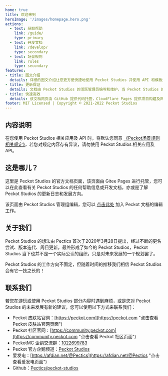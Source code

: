 ```yaml
---
home: true
title: 欢迎来到
heroImage: '/images/homepage.hero.png'
actions:
  - text: 获取帮助
    link: /guide/
    type: primary
  - text: 开发文档
    link: /develop/
    type: secondary
  - text: 场景规则
    link: rules
    type: secondary
features:
- title: 图文介绍
  details: 详细的图文介绍让您更方便快捷地使用 Peckot Studios 并使用 API 和模板进行开发。
- title: 更新保证
  details: 文档由 Peckot Studios 的活跃管理员编写和维护，当 Peckot Studios 的更新影响使用方式时，本文档也会相应更新。
- title: 快速高效
  details: 该文档网页由 GitHub 提供代码托管，CloudFlare Pages 提供项目构建及网页托管服务，帮助您快速加载页面。
footer: MIT Licensed | Copyright © 2021-2022 Peckot Studios
---
```


## 内容说明

在您使用 Peckot Studios 相关应用及 API 时，将默认您同意 [《Peckot场景规则相关规定》](/rules "点击跳转")，若您对规定内容存有异议，请勿使用 Peckot Studios 相关应用及 API。

## 这是哪儿？

这里是 Peckot Studios 的官方文档页面，该页面由 Gitee Pages 进行托管，您可以在此查看有关 Peckot Studios 的任何帮助信息或开发文档，亦或是了解 Peckot Studios 的更新日志和发展方向。

该页面由 Peckot Studios 管理组编辑，您可以 [点击此处](https://github.com/Pectics/peckot-vuepress-docs "点击查看 Peckot 文档的 Github 页面") 加入 Peckot 文档的编辑工作。

## 关于我们

Peckot Studios 的想法由 Pectics 首次于2020年3月28日提出，经过不断的更名尝试、版本迭代、周目更新，最终形成了如今的 Peckot Studios，Peckot Studios 当下也并不是一个实际公认的组织，只是对未来发展的一个规划罢了。

Peckot Studios 的工作方向不固定，但随着时间的推移我们相信 Peckot Studios 会有它一技之长的！

## 联系我们

若您在游玩或使用 Peckot Studios 部分内容时遇到麻烦，或是您对 Peckot Studios 的未来发展有新的建议，您可以使用以下方式来联系我们：

- Peckot 皮肤站官网：[https://peckot.com](https://peckot.com "点击查看 Peckot 皮肤站官网页面")
- Peckot 社区官网：[https://community.peckot.com](https://community.peckot.com "点击查看 Peckot 社区页面")
- PeckotMC 企鹅交流群：[1022699783](https://jq.qq.com/?_wv=1027&k=nj7gzhVP "点击加入群聊")
- Peckot 官方企鹅频道：[Peckot Studios](https://qun.qq.com/qqweb/qunpro/share?_wv=3&_wwv=128&inviteCode=12H9tG&from=246610&biz=ka "点击加入频道")
- 爱发电：[https://afdian.net/@Pectics](https://afdian.net/@Pectics "点击查看爱发电页面")
- Github：[Pectics/peckot-studios](https://github.com/Pectics/peckot-studios "点击查看 Github 页面")